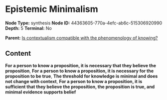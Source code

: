 # Epistemic Minimalism

**Node Type:** synthesis
**Node ID:** 44363605-770a-4efc-ab6c-515306920990
**Depth:** 5
**Terminal:** No

**Parent:** [Is contextualism compatible with the phenomenology of knowing?](is-contextualism-compatible-with-the-phenomenology-of-knowing-antithesis-ba980be9-1b2c-4ae8-a59b-54b64b8aedf7.md)

## Content

**For a person to know a proposition, it is necessary that they believe the proposition**, **For a person to know a proposition, it is necessary for the proposition to be true**, **The threshold for knowledge is minimal and does not change with context**, **For a person to know a proposition, it is sufficient that they believe the proposition, the proposition is true, and minimal evidence supports belief**

